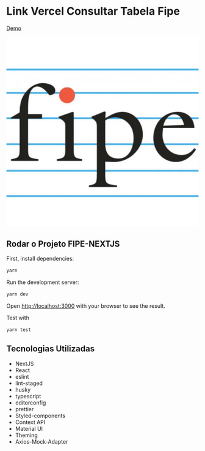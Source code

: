# Link Vercel Consultar Tabela Fipe

[Demo](fipe-nextjs-v1.vercel.app/)

<img src="./fipe.png" alt="Fipe Demo">

## Rodar o Projeto FIPE-NEXTJS

First, install dependencies:

```bash
yarn
```

Run the development server:

```bash
yarn dev
```

Open [http://localhost:3000](http://localhost:3000) with your browser to see the result.

Test with

```bash
yarn test
```

## Tecnologias Utilizadas

- NextJS
- React
- eslint
- lint-staged
- husky
- typescript
- editorconfig
- prettier
- Styled-components
- Context API
- Material UI
- Theming
- Axios-Mock-Adapter
